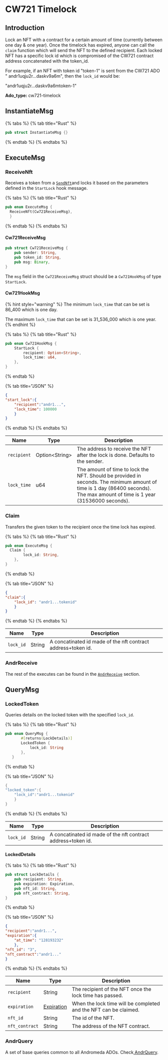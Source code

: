 # CW721 Timelock

## Introduction

Lock an NFT with a contract for a certain amount of time (currently between one day & one year). Once the timelock has expired, anyone can call the `claim` function which will send the NFT to the defined recipient. Each locked NFT has a specific lock id which is compromised of the CW721 contract address concatenated with the token\_id.&#x20;

For example, if an NFT with token id "token-1" is sent from the CW721 ADO " andr1uqju2r...daskv9a6m", then the `lock_id` would be:

&#x20;"andr1uqju2r...daskv9a6mtoken-1"

**Ado\_type:** cw721-timelock

## InstantiateMsg

{% tabs %}
{% tab title="Rust" %}
```rust
pub struct InstantiateMsg {}
```
{% endtab %}
{% endtabs %}

## ExecuteMsg

### ReceiveNft

Receives a token from a [`SendNft`](cw721.md#sendnft)and locks it based on the parameters defined in the `StartLock` hook message.

{% tabs %}
{% tab title="Rust" %}
```rust
pub enum ExecuteMsg {
  ReceiveNft(Cw721ReceiveMsg),
  }
```
{% endtab %}
{% endtabs %}

#### Cw721ReceiveMsg

```rust
pub struct Cw721ReceiveMsg {
    pub sender: String,
    pub token_id: String,
    pub msg: Binary,
}
```

The `msg` field in the `Cw721ReceiveMsg` struct should be a `Cw721HookMsg` of type `StartLock`.

#### Cw721HookMsg

{% hint style="warning" %}
The minimum `lock_time` that can be set is 86\_400 which is one day.

The maximum `lock_time` that can be set is 31\_536\_000 which is one year.
{% endhint %}

{% tabs %}
{% tab title="Rust" %}
```rust
pub enum Cw721HookMsg {
    StartLock {
        recipient: Option<String>,
        lock_time: u64,
    },
}
```
{% endtab %}

{% tab title="JSON" %}
```json
{
"start_lock":{
    "recipient":"andr1...",
    "lock_time": 100000
    }
}
```
{% endtab %}
{% endtabs %}

| Name        | Type            | Description                                                                                                                                                                  |
| ----------- | --------------- | ---------------------------------------------------------------------------------------------------------------------------------------------------------------------------- |
| `recipient` | Option\<String> | The address to receive the NFT after the lock is done. Defaults to the sender.                                                                                               |
| `lock_time` | u64             | The amount of time to lock the NFT. Should be provided in seconds. The minimum amount of time is 1 day (86400 seconds). The max amount of time is 1 year (31536000 seconds). |

### Claim

Transfers the given token to the recipient once the time lock has expired.

{% tabs %}
{% tab title="Rust" %}
```rust
pub enum ExecuteMsg {
  Claim {
        lock_id: String,
    },
}
```
{% endtab %}

{% tab title="JSON" %}
```json
{
"claim":{
    "lock_id": "andr1...tokenid"
    }
}
```
{% endtab %}
{% endtabs %}

| Name      | Type   | Description                                                  |
| --------- | ------ | ------------------------------------------------------------ |
| `lock_id` | String | A concatinated id made of the nft contract address+token id. |

### AndrReceive

The rest of the executes can be found in the [`AndrReceive`](../platform-and-framework/ado-base.md#andrrecieve) section.

## QueryMsg

### LockedToken

Queries details on the locked token with the specified `lock_id`.

{% tabs %}
{% tab title="Rust" %}
```rust
pub enum QueryMsg {
       #[returns(LockDetails)]
       LockedToken {
           lock_id: String 
       },
   }
```
{% endtab %}

{% tab title="JSON" %}
```rust
{
"locked_token":{
    "lock_id":"andr1...tokenid"
    }
}
```
{% endtab %}
{% endtabs %}

| Name      | Type   | Description                                                  |
| --------- | ------ | ------------------------------------------------------------ |
| `lock_id` | String | A concatinated id made of the nft contract address+token id. |

#### LockedDetails

{% tabs %}
{% tab title="Rust" %}
```rust
pub struct LockDetails {
    pub recipient: String,
    pub expiration: Expiration,
    pub nft_id: String,
    pub nft_contract: String,
}
```
{% endtab %}

{% tab title="JSON" %}
```json
{
"recipient":"andr1...",
"expiration":{
    "at_time": "128193232"
    },
"nft_id": "3",
"nft_contract":"andr1..."
}
```
{% endtab %}
{% endtabs %}

| Name           | Type                                                               | Description                                                      |
| -------------- | ------------------------------------------------------------------ | ---------------------------------------------------------------- |
| `recipient`    | String                                                             | The recipient of the NFT once the lock time has passed.          |
| `expiration`   | [Expiration](../platform-and-framework/common-types.md#expiration) | When the lock time will be completed and the NFT can be claimed. |
| `nft_id`       | String                                                             | The id of the NFT.                                               |
| `nft_contract` | String                                                             | The address of the NFT contract.                                 |

### AndrQuery

A set of base queries common to all Andromeda ADOs. Check[ AndrQuery](../platform-and-framework/ado-base.md#andrquery).
